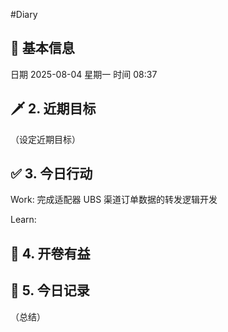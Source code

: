 #Diary 
## 🔞 基本信息
日期 2025-08-04 星期一
时间 08:37

## 🗡 2. 近期目标
（设定近期目标）

## ✅ 3. 今日行动
Work:
完成适配器 UBS 渠道订单数据的转发逻辑开发

Learn:

## 📘 4. 开卷有益

## 📝 5. 今日记录
（总结）
